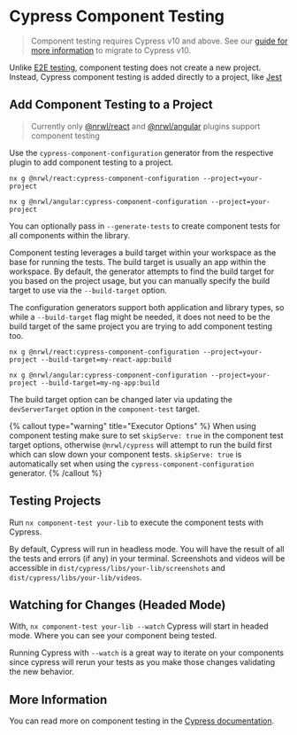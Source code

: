 # Cypress Component Testing

> Component testing requires Cypress v10 and above.
> See our [guide for more information](/packages/cypress/documents/v11-migration-guide) to migrate to Cypress v10.

Unlike [E2E testing](/packages/cypress), component testing does not create a new project. Instead, Cypress component testing is added
directly to a project, like [Jest](/packages/jest)

## Add Component Testing to a Project

> Currently only [@nrwl/react](/packages/react/generators/cypress-component-configuration) and [@nrwl/angular](/packages/angular/generators/cypress-component-configuration) plugins support component testing

Use the `cypress-component-configuration` generator from the respective plugin to add component testing to a project.

```shell
nx g @nrwl/react:cypress-component-configuration --project=your-project

nx g @nrwl/angular:cypress-component-configuration --project=your-project
```

You can optionally pass in `--generate-tests` to create component tests for all components within the library.

Component testing leverages a build target within your workspace as the base for running the tests. The build target is usually an app within the workspace. By default, the generator attempts to find the build target for you based on the project usage, but you can manually specify the build target to use via the `--build-target` option.

The configuration generators support both application and library types, so while a `--build-target` flag might be needed, it does not need to be the build target of the same project you are trying to add component testing too.

```shell
nx g @nrwl/react:cypress-component-configuration --project=your-project --build-target=my-react-app:build

nx g @nrwl/angular:cypress-component-configuration --project=your-project --build-target=my-ng-app:build
```

The build target option can be changed later via updating the `devServerTarget` option in the `component-test` target.

{% callout type="warning" title="Executor Options" %}
When using component testing make sure to set `skipServe: true` in the component test target options, otherwise `@nrwl/cypress` will attempt to run the build first which can slow down your component tests. `skipServe: true` is automatically set when using the `cypress-component-configuration` generator.
{% /callout %}

## Testing Projects

Run `nx component-test your-lib` to execute the component tests with Cypress.

By default, Cypress will run in headless mode. You will have the result of all the tests and errors (if any) in your
terminal. Screenshots and videos will be accessible in `dist/cypress/libs/your-lib/screenshots` and `dist/cypress/libs/your-lib/videos`.

## Watching for Changes (Headed Mode)

With, `nx component-test your-lib --watch` Cypress will start in headed mode. Where you can see your component being tested.

Running Cypress with `--watch` is a great way to iterate on your components since cypress will rerun your tests as you make those changes validating the new behavior.

## More Information

You can read more on component testing in the [Cypress documentation](https://docs.cypress.io/guides/component-testing/writing-your-first-component-test).
